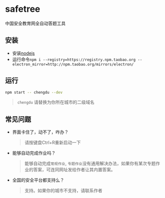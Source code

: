 safetree
====
中国安全教育网全自动答题工具

## 安装

- 安装[nodejs](https://nodejs.org/zh-cn/download/)
- 运行命令`npm i --registry=https://registry.npm.taobao.org --electron_mirror=http://npm.taobao.org/mirrors/electron/`

## 运行

```bash
npm start -- chengdu --dev
```

> `chengdu` 请替换为你所在城市的二级域名

## 常见问题

- 界面卡住了，动不了，咋办？
  > 请按键盘Ctrl+R重新启动一下
- 能够自动完成作业吗？
  > 能够自动完成`常规作业`, `专题作业`没有通用解决办法，如果你有某次专题作业的答案，可连同网址发给作者让其内置答案。
- 全国的安全平台都支持么？
  > 支持。如果你的城市不支持，请联系作者

<!--
emhvbmdzaGFuIGdvbmdoYW5odWkzNTMx
d3V4aSBoYW5odWFxaWFuZw==
-->
